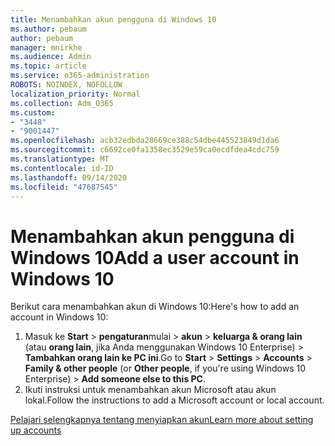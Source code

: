 ```yaml
---
title: Menambahkan akun pengguna di Windows 10
ms.author: pebaum
author: pebaum
manager: mnirkhe
ms.audience: Admin
ms.topic: article
ms.service: o365-administration
ROBOTS: NOINDEX, NOFOLLOW
localization_priority: Normal
ms.collection: Adm_O365
ms.custom:
- "3448"
- "9001447"
ms.openlocfilehash: acb32edbda28669ce388c54dbe445523849d1da6
ms.sourcegitcommit: c6692ce0fa1358ec3529e59ca0ecdfdea4cdc759
ms.translationtype: MT
ms.contentlocale: id-ID
ms.lasthandoff: 09/14/2020
ms.locfileid: "47687545"
---
```

# <a name="add-a-user-account-in-windows-10"></a><span data-ttu-id="54db2-102">Menambahkan akun pengguna di Windows 10</span><span class="sxs-lookup"><span data-stu-id="54db2-102">Add a user account in Windows 10</span></span>

<span data-ttu-id="54db2-103">Berikut cara menambahkan akun di Windows 10:</span><span class="sxs-lookup"><span data-stu-id="54db2-103">Here's how to add an account in Windows 10:</span></span>

1. <span data-ttu-id="54db2-104">Masuk ke **Start**  >  **pengaturan**mulai  >  **akun**  >  **keluarga & orang lain** (atau **orang lain**, jika Anda menggunakan Windows 10 Enterprise) > **Tambahkan orang lain ke PC ini**.</span><span class="sxs-lookup"><span data-stu-id="54db2-104">Go to **Start** > **Settings** > **Accounts** > **Family & other people** (or **Other people**, if you're using Windows 10 Enterprise) > **Add someone else to this PC**.</span></span>
2. <span data-ttu-id="54db2-105">Ikuti instruksi untuk menambahkan akun Microsoft atau akun lokal.</span><span class="sxs-lookup"><span data-stu-id="54db2-105">Follow the instructions to add a Microsoft account or local account.</span></span>

[<span data-ttu-id="54db2-106">Pelajari selengkapnya tentang menyiapkan akun</span><span class="sxs-lookup"><span data-stu-id="54db2-106">Learn more about setting up accounts</span></span>](https://support.microsoft.com/help/17197/)